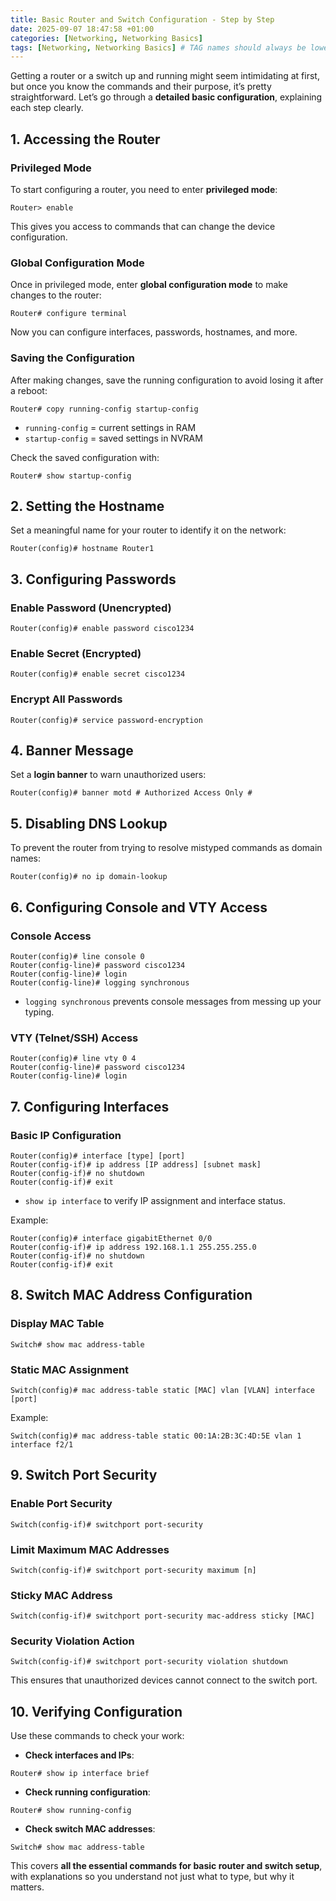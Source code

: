 ```yaml
---
title: Basic Router and Switch Configuration - Step by Step
date: 2025-09-07 18:47:58 +01:00
categories: [Networking, Networking Basics]
tags: [Networking, Networking Basics] # TAG names should always be lowercase
---
```


Getting a router or a switch up and running might seem intimidating at first, but once you know the commands and their purpose, it’s pretty straightforward. Let’s go through a **detailed basic configuration**, explaining each step clearly.

## 1. Accessing the Router

### Privileged Mode

To start configuring a router, you need to enter **privileged mode**:

```
Router> enable
```

This gives you access to commands that can change the device configuration.

### Global Configuration Mode

Once in privileged mode, enter **global configuration mode** to make changes to the router:

```
Router# configure terminal
```

Now you can configure interfaces, passwords, hostnames, and more.

### Saving the Configuration

After making changes, save the running configuration to avoid losing it after a reboot:

```
Router# copy running-config startup-config
```

* `running-config` = current settings in RAM
* `startup-config` = saved settings in NVRAM

Check the saved configuration with:

```
Router# show startup-config
```

## 2. Setting the Hostname

Set a meaningful name for your router to identify it on the network:

```
Router(config)# hostname Router1
```

## 3. Configuring Passwords

### Enable Password (Unencrypted)

```
Router(config)# enable password cisco1234
```

### Enable Secret (Encrypted)

```
Router(config)# enable secret cisco1234
```

### Encrypt All Passwords

```
Router(config)# service password-encryption
```

## 4. Banner Message

Set a **login banner** to warn unauthorized users:

```
Router(config)# banner motd # Authorized Access Only #
```

## 5. Disabling DNS Lookup

To prevent the router from trying to resolve mistyped commands as domain names:

```
Router(config)# no ip domain-lookup
```

## 6. Configuring Console and VTY Access

### Console Access

```
Router(config)# line console 0
Router(config-line)# password cisco1234
Router(config-line)# login
Router(config-line)# logging synchronous
```

* `logging synchronous` prevents console messages from messing up your typing.

### VTY (Telnet/SSH) Access

```
Router(config)# line vty 0 4
Router(config-line)# password cisco1234
Router(config-line)# login
```

## 7. Configuring Interfaces

### Basic IP Configuration

```
Router(config)# interface [type] [port]
Router(config-if)# ip address [IP address] [subnet mask]
Router(config-if)# no shutdown
Router(config-if)# exit
```

* `show ip interface` to verify IP assignment and interface status.

Example:

```
Router(config)# interface gigabitEthernet 0/0
Router(config-if)# ip address 192.168.1.1 255.255.255.0
Router(config-if)# no shutdown
Router(config-if)# exit
```

## 8. Switch MAC Address Configuration

### Display MAC Table

```
Switch# show mac address-table
```

### Static MAC Assignment

```
Switch(config)# mac address-table static [MAC] vlan [VLAN] interface [port]
```

Example:

```
Switch(config)# mac address-table static 00:1A:2B:3C:4D:5E vlan 1 interface f2/1
```

## 9. Switch Port Security

### Enable Port Security

```
Switch(config-if)# switchport port-security
```

### Limit Maximum MAC Addresses

```
Switch(config-if)# switchport port-security maximum [n]
```

### Sticky MAC Address

```
Switch(config-if)# switchport port-security mac-address sticky [MAC]
```

### Security Violation Action

```
Switch(config-if)# switchport port-security violation shutdown
```

This ensures that unauthorized devices cannot connect to the switch port.

## 10. Verifying Configuration

Use these commands to check your work:

* **Check interfaces and IPs**:

```
Router# show ip interface brief
```

* **Check running configuration**:

```
Router# show running-config
```

* **Check switch MAC addresses**:

```
Switch# show mac address-table
```

This covers **all the essential commands for basic router and switch setup**, with explanations so you understand not just what to type, but why it matters.
